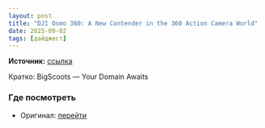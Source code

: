 ```yaml
---
layout: post
title: "DJI Osmo 360: A New Contender in the 360 Action Camera World"
date: 2025-09-02
tags: [дайджест]
---
```


**Источник:** [ссылка](https://www.diyphotography.net/dji-osmo-360-a-new-contender-in-the-360-action-camera-world/)

Кратко: BigScoots — Your Domain Awaits

### Где посмотреть
- Оригинал: [перейти]({link})
